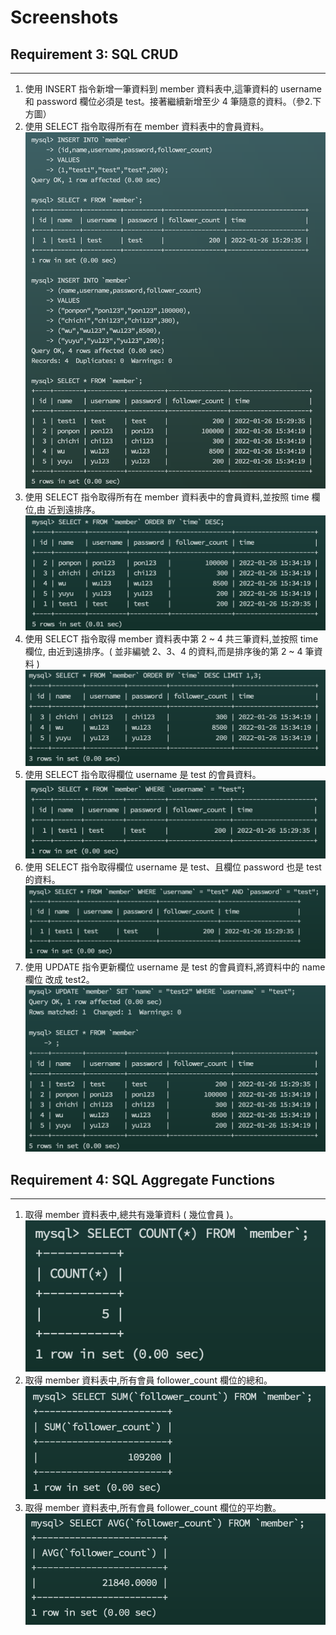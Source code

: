 # Screenshots
## Requirement 3: SQL CRUD
---
1. 使用 INSERT 指令新增一筆資料到 member 資料表中,這筆資料的 username 和
password 欄位必須是 test。接著繼續新增至少 4 筆隨意的資料。（參2.下方圖）
2. 使用 SELECT 指令取得所有在 member 資料表中的會員資料。
![image](https://github.com/chiachil/wehelp-assignments/blob/master/week-5/screenshots/screenshots-1.png)
3. 使用 SELECT 指令取得所有在 member 資料表中的會員資料,並按照 time 欄位,由
近到遠排序。
![image](https://github.com/chiachil/wehelp-assignments/blob/master/week-5/screenshots/screenshots-2.png)
4. 使用 SELECT 指令取得 member 資料表中第 2 ~ 4 共三筆資料,並按照 time 欄位,
由近到遠排序。( 並非編號 2、3、4 的資料,而是排序後的第 2 ~ 4 筆資料 )
![image](https://github.com/chiachil/wehelp-assignments/blob/master/week-5/screenshots/screenshots-3.png)
5. 使用 SELECT 指令取得欄位 username 是 test 的會員資料。
![image](https://github.com/chiachil/wehelp-assignments/blob/master/week-5/screenshots/screenshots-4.png)
6. 使用 SELECT 指令取得欄位 username 是 test、且欄位 password 也是 test 的資料。
![image](https://github.com/chiachil/wehelp-assignments/blob/master/week-5/screenshots/screenshots-5.png)
7. 使用 UPDATE 指令更新欄位 username 是 test 的會員資料,將資料中的 name 欄位
改成 test2。
![image](https://github.com/chiachil/wehelp-assignments/blob/master/week-5/screenshots/screenshots-6.png)

## Requirement 4: SQL Aggregate Functions
---
1. 取得 member 資料表中,總共有幾筆資料 ( 幾位會員 )。
![image](https://github.com/chiachil/wehelp-assignments/blob/master/week-5/screenshots/screenshots-7.png)
2. 取得 member 資料表中,所有會員 follower_count 欄位的總和。
![image](https://github.com/chiachil/wehelp-assignments/blob/master/week-5/screenshots/screenshots-8.png)
3. 取得 member 資料表中,所有會員 follower_count 欄位的平均數。
![image](https://github.com/chiachil/wehelp-assignments/blob/master/week-5/screenshots/screenshots-9.png)
